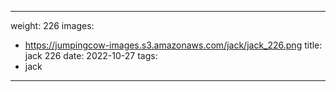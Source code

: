 
---
weight: 226
images:
- https://jumpingcow-images.s3.amazonaws.com/jack/jack_226.png
title: jack 226
date: 2022-10-27
tags:
- jack
---
